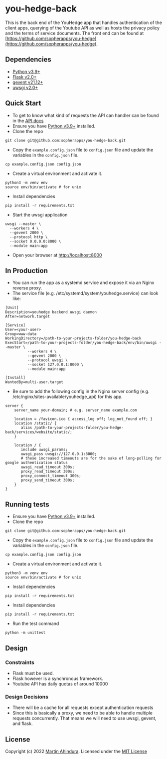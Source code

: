 # you-hedge-back

This is the back end of the YouHedge app that handles authentication of the client apps,
querying of the Youtube API as well as hosts the privacy policy and the terms of service documents.
The front end can be found at [https://github.com/sopherapps/you-hedge](https://github.com/sopherapps/you-hedge).

## Dependencies

- [Python v3.9+](https://www.python.org/downloads/release/python-390/)
- [Flask v2.0+](https://flask.palletsprojects.com/en/2.1.x/)
- [gevent v21.12+](https://www.gevent.org/)
- [uwsgi v2.0+](https://uwsgi-docs.readthedocs.io/en/latest/)

## Quick Start

- To get to know what kind of requests the API can handler can be found in
  the [API docs](https://documenter.getpostman.com/view/17998957/UzXPwGN8)
- Ensure you have [Python v3.9+](https://www.python.org/downloads/release/python-390/) installed.
- Clone the repo

```shell
git clone git@github.com:sopherapps/you-hedge-back.git
```

- Copy the `example.config.json` file to `config.json` file and update the variables in the `config.json` file.

```shell
cp example.config.json config.json
```

- Create a virtual environment and activate it.

```shell
python3 -m venv env
source env/bin/activate # for unix
```

- Install dependencies

```shell
pip install -r requirements.txt
```

- Start the uwsgi application

```shell
uwsgi --master \
  --workers 4 \
  --gevent 2000 \
  --protocol http \
  --socket 0.0.0.0:8000 \
  --module main:app
```

- Open your browser at [http://localhost:8000](http://localhost:8000)

## In Production

- You can run the app as a systemd service and expose it via an Nginx reverse proxy.
- The service file (e.g. /etc/systemd/system/youhedge.service) can look like:

```
[Unit]
Description=youhedge backend uwsgi daemon
After=network.target

[Service]
User=<your-user>
Group=www-data
WorkingDirectory=/path-to-your-projects-folder/you-hedge-back
ExecStart=/path-to-your-projects-folder/you-hedge-back/env/bin/uwsgi --master \
          --workers 4 \
          --gevent 2000 \
          --protocol uwsgi \
          --socket 127.0.0.1:8000 \
          --module main:app

[Install]
WantedBy=multi-user.target
```

- Be sure to add the following config in the Nginx server config (e.g. /etc/nginx/sites-available/youhedge_api) for this app.

```
server {
    server_name your-domain; # e.g. server_name example.com

    location = /favicon.ico { access_log off; log_not_found off; }
    location /static/ {
       alias /path-to-your-projects-folder/you-hedge-back/services/website/static/;
    }

    location / {
       include uwsgi_params;
       uwsgi_pass uwsgi://127.0.0.1:8000;
       # these increased timeouts are for the sake of long-polling for google authentication status
       uwsgi_read_timeout 300s;
       proxy_read_timeout 300s;
       proxy_connect_timeout 300s;
       proxy_send_timeout 300s;
    }
}
```

## Running tests

- Ensure you have [Python v3.9+](https://www.python.org/downloads/release/python-390/) installed.
- Clone the repo

```shell
git clone git@github.com:sopherapps/you-hedge-back.git
```

- Copy the `example.config.json` file to `config.json` file and update the variables in the `config.json` file.

```shell
cp example.config.json config.json
```

- Create a virtual environment and activate it.

```shell
python3 -m venv env
source env/bin/activate # for unix
```

- Install dependencies

```shell
pip install -r requirements.txt
```

- Install dependencies

```shell
pip install -r requirements.txt
```

- Run the test command

```shell
python -m unittest
```

## Design

### Constraints

- Flask must be used.
- Flask however is a synchronous framework.
- Youtube API has daily quotas of around 10000

### Design Decisions

- There will be a cache for all requests except authentication requests
- Since this is basically a proxy, we need to be able to handle multiple requests concurrently.
  That means we will need to use uwsgi, gevent, and flask.

## License

Copyright (c) 2022 [Martin Ahindura](https://github.com/tinitto). Licensed under the [MIT License](./LICENSE)
